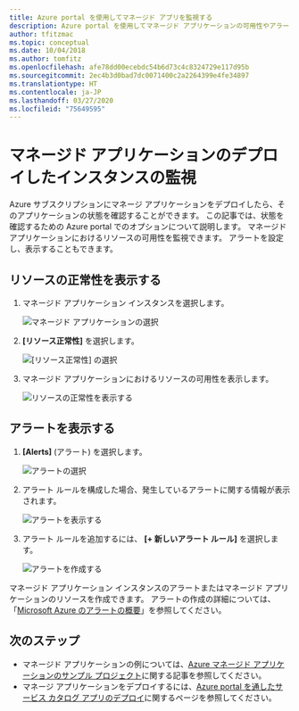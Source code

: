 ```yaml
---
title: Azure portal を使用してマネージド アプリを監視する
description: Azure portal を使用してマネージド アプリケーションの可用性やアラートを監視する方法について説明します。
author: tfitzmac
ms.topic: conceptual
ms.date: 10/04/2018
ms.author: tomfitz
ms.openlocfilehash: afe78dd00ecebdc54b6d73c4c8324729e117d95b
ms.sourcegitcommit: 2ec4b3d0bad7dc0071400c2a2264399e4fe34897
ms.translationtype: HT
ms.contentlocale: ja-JP
ms.lasthandoff: 03/27/2020
ms.locfileid: "75649595"
---
```

# <a name="monitor-a-deployed-instance-of-a-managed-application"></a>マネージド アプリケーションのデプロイしたインスタンスの監視

Azure サブスクリプションにマネージ アプリケーションをデプロイしたら、そのアプリケーションの状態を確認することができます。 この記事では、状態を確認するための Azure portal でのオプションについて説明します。 マネージド アプリケーションにおけるリソースの可用性を監視できます。 アラートを設定し、表示することもできます。

## <a name="view-resource-health"></a>リソースの正常性を表示する

1. マネージド アプリケーション インスタンスを選択します。

   ![マネージド アプリケーションの選択](./media/monitor-managed-application-portal/select-managed-application.png)

1. **[リソース正常性]** を選択します。

   ![[リソース正常性] の選択](./media/monitor-managed-application-portal/select-resource-health.png)

1. マネージド アプリケーションにおけるリソースの可用性を表示します。

   ![リソースの正常性を表示する](./media/monitor-managed-application-portal/view-health.png)

## <a name="view-alerts"></a>アラートを表示する

1. **[Alerts]** (アラート) を選択します。

   ![アラートの選択](./media/monitor-managed-application-portal/select-alerts.png)

1. アラート ルールを構成した場合、発生しているアラートに関する情報が表示されます。

   ![アラートを表示する](./media/monitor-managed-application-portal/view-alerts.png)

1. アラート ルールを追加するには、 **[+ 新しいアラート ルール]** を選択します。

   ![アラートを作成する](./media/monitor-managed-application-portal/create-new-alert.png)

マネージド アプリケーション インスタンスのアラートまたはマネージド アプリケーションのリソースを作成できます。 アラートの作成の詳細については、「[Microsoft Azure のアラートの概要](../../azure-monitor/platform/alerts-overview.md)」を参照してください。

## <a name="next-steps"></a>次のステップ

* マネージド アプリケーションの例については、[Azure マネージド アプリケーションのサンプル プロジェクト](sample-projects.md)に関する記事を参照してください。
* マネージ アプリケーションをデプロイするには、[Azure portal を通したサービス カタログ アプリのデプロイ](deploy-service-catalog-quickstart.md)に関するページを参照してください。
